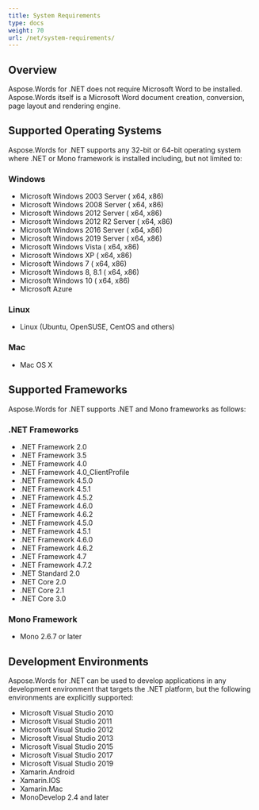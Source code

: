 ```yaml
---
title: System Requirements
type: docs
weight: 70
url: /net/system-requirements/
---
```


## **Overview**

Aspose.Words for .NET does not require Microsoft Word to be installed. Aspose.Words itself is a Microsoft Word document creation, conversion, page layout and rendering engine.

## **Supported Operating Systems**

Aspose.Words for .NET supports any 32-bit or 64-bit operating system where .NET or Mono framework is installed including, but not limited to:

### **Windows**

- Microsoft Windows 2003 Server ( x64, x86)
- Microsoft Windows 2008 Server ( x64, x86)
- Microsoft Windows 2012 Server ( x64, x86)
- Microsoft Windows 2012 R2 Server ( x64, x86)
- Microsoft Windows 2016 Server ( x64, x86)
- Microsoft Windows 2019 Server ( x64, x86)
- Microsoft Windows Vista ( x64, x86)
- Microsoft Windows XP ( x64, x86)
- Microsoft Windows 7 ( x64, x86)
- Microsoft Windows 8, 8.1 ( x64, x86)
- Microsoft Windows 10 ( x64, x86)
- Microsoft Azure

### **Linux**

- Linux (Ubuntu, OpenSUSE, CentOS and others)

### **Mac**

- Mac OS X

## **Supported Frameworks**

Aspose.Words for .NET supports .NET and Mono frameworks as follows:

### **.NET Frameworks**

- .NET Framework 2.0
- .NET Framework 3.5
- .NET Framework 4.0
- .NET Framework 4.0_ClientProfile
- .NET Framework 4.5.0
- .NET Framework 4.5.1
- .NET Framework 4.5.2
- .NET Framework 4.6.0
- .NET Framework 4.6.2
- .NET Framework 4.5.0
- .NET Framework 4.5.1
- .NET Framework 4.6.0
- .NET Framework 4.6.2
- .NET Framework 4.7
- .NET Framework 4.7.2
- .NET Standard 2.0 
- .NET Core 2.0
- .NET Core 2.1
- .NET Core 3.0

### **Mono Framework**

- Mono 2.6.7 or later

## **Development Environments**

Aspose.Words for .NET can be used to develop applications in any development environment that targets the .NET platform, but the following environments are explicitly supported:

- Microsoft Visual Studio 2010
- Microsoft Visual Studio 2011
- Microsoft Visual Studio 2012
- Microsoft Visual Studio 2013
- Microsoft Visual Studio 2015
- Microsoft Visual Studio 2017
- Microsoft Visual Studio 2019
- Xamarin.Android
- Xamarin.IOS
- Xamarin.Mac
- MonoDevelop 2.4 and later
